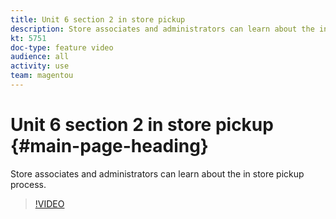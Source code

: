 ```yaml
---
title: Unit 6 section 2 in store pickup
description: Store associates and administrators can learn about the in store pickup process.
kt: 5751
doc-type: feature video
audience: all
activity: use
team: magentou
---
```


# Unit 6 section 2 in store pickup {#main-page-heading}

Store associates and administrators can learn about the in store pickup process.

>[!VIDEO](https://video.tv.adobe.com/v/35972?quality=12&learn=on)